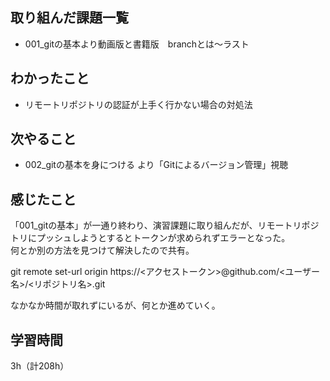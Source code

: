 ## 取り組んだ課題一覧
- 001_gitの基本より動画版と書籍版　branchとは～ラスト

## わかったこと
- リモートリポジトリの認証が上手く行かない場合の対処法

## 次やること
- 002_gitの基本を身につける より「Gitによるバージョン管理」視聴

## 感じたこと
「001_gitの基本」が一通り終わり、演習課題に取り組んだが、リモートリポジトリにプッシュしようとするとトークンが求められずエラーとなった。  
何とか別の方法を見つけて解決したので共有。  
  
git remote set-url origin https://<アクセストークン>@github.com/<ユーザー名>/<リポジトリ名>.git
  
なかなか時間が取れずにいるが、何とか進めていく。

## 学習時間
3h（計208h）
